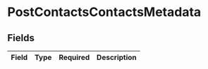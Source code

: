 # PostContactsContactsMetadata


## Fields

| Field       | Type        | Required    | Description |
| ----------- | ----------- | ----------- | ----------- |